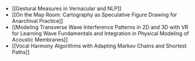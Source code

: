 - [[Gestural Measures in Vernacular and NLP]]
- [[On the Map Room: Cartography as Speculative Figure Drawing for Anarchival Practice]] 
- [[Modeling Transverse Wave Interference Patterns in 2D and 3D with VR for Learning Wave Fundamentals and Integration in Physical Modeling of Acoustic Membranes]]
- [[Vocal Harmony Algorithms with Adapting Markov Chains and Shortest Paths]] 